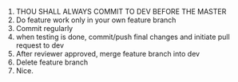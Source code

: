 1. THOU SHALL ALWAYS COMMIT TO DEV BEFORE THE MASTER
2. Do feature work only in your own feature branch
3. Commit regularly
4. when testing is done, commit/push final changes and initiate pull request to dev
5. After reviewer approved, merge feature branch into dev
6. Delete feature branch
69. Nice.